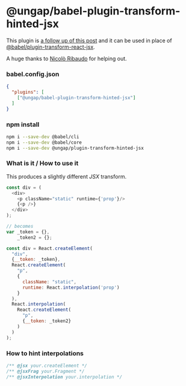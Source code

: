 # @ungap/babel-plugin-transform-hinted-jsx

This plugin is [a follow up of this post](https://webreflection.medium.com/jsx-is-inefficient-by-default-but-d1122c992399) and it can be used in place of [@babel/plugin-transform-react-jsx](https://www.npmjs.com/package/@babel/plugin-transform-react-jsx).

A huge thanks to [Nicolò Ribaudo](https://twitter.com/NicoloRibaudo) for helping out.

### babel.config.json

```json
{
  "plugins": [
    ["@ungap/babel-plugin-transform-hinted-jsx"]
  ]
}
```

### npm install

```sh
npm i --save-dev @babel/cli
npm i --save-dev @babel/core
npm i --save-dev @ungap/plugin-transform-hinted-jsx
```

### What is it / How to use it

This produces a slightly different *JSX* transform.

```js
const div = (
  <div>
    <p className="static" runtime={'prop'}/>
    {<p />}
  </div>
);

// becomes
var _token = {},
    _token2 = {};

const div = React.createElement(
  "div",
  {__token: _token},
  React.createElement(
    "p",
    {
      className: "static",
      runtime: React.interpolation('prop')
    }
  ),
  React.interpolation(
    React.createElement(
      "p",
      {__token: _token2}
    )
  )
);
```

### How to hint interpolations

```js
/** @jsx your.createElement */
/** @jsxFrag your.Fragment */
/** @jsxInterpolation your.interpolation */
```
